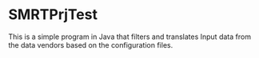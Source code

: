 # SMRTPrjTest
This is a simple program in Java that filters and translates Input data from the data vendors based on the configuration files.
